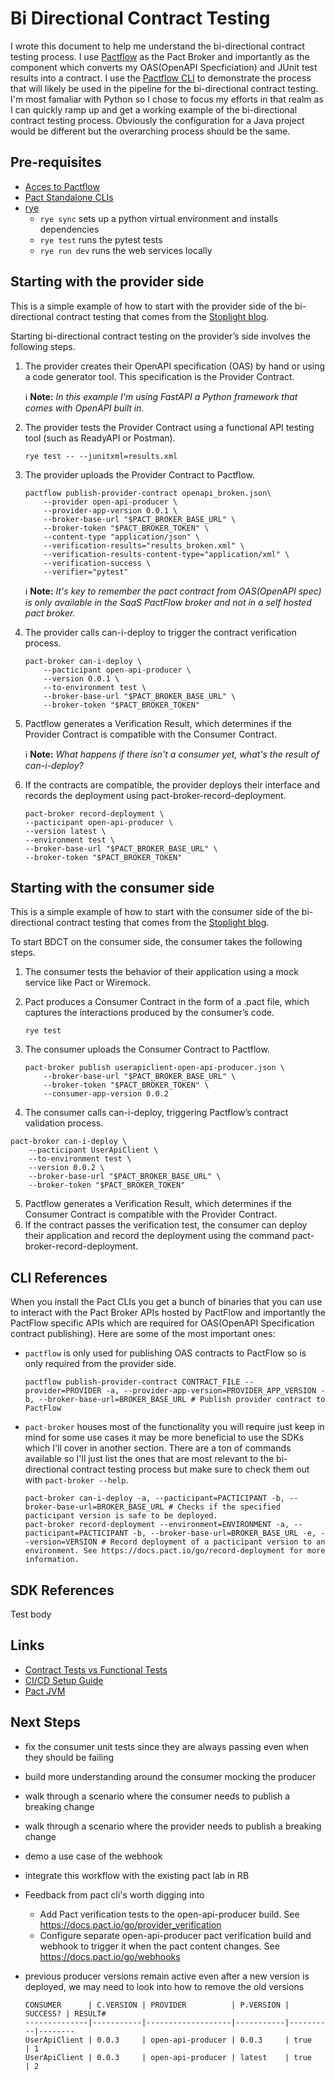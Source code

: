# Bi Directional Contract Testing

I wrote this document to help me understand the bi-directional contract testing process. I use [Pactflow](https://pactflow.io/) as the Pact Broker and importantly as the component which converts my OAS(OpenAPI Specficiation) and JUnit test results into a contract. I use the [Pactflow CLI](https://docs.pactflow.io/docs/bi-directional-contract-testing/publishing) to demonstrate the process that will likely be used in the pipeline for the bi-directional contract testing. I'm most famaliar with Python so I chose to focus my efforts in that realm as I can quickly ramp up and get a working example of the bi-directional contract testing process. Obviously the configuration for a Java project would be different but the overarching process should be the same.

## Pre-requisites

- [Acces to Pactflow](https://ritchiebros.atlassian.net/wiki/spaces/mkteng/pages/217514570/Access+to+tools#Pactflow)
- [Pact Standalone CLIs](https://docs.pactflow.io/docs/bi-directional-contract-testing/publishing)
- [rye](https://rye.astral.sh/)
  - `rye sync` sets up a python virtual environment and installs dependencies
  - `rye test` runs the pytest tests
  - `rye run dev` runs the web services locally

## Starting with the provider side

This is a simple example of how to start with the provider side of the bi-directional contract testing that comes from the [Stoplight blog](https://blog.stoplight.io/bi-directional-contract-testing-a-basic-guide-to-api-contract-testing-compatibilities).

 Starting bi-directional contract testing on the provider’s side involves the following steps.

1. The provider creates their OpenAPI specification (OAS) by hand or using a code generator tool. This specification is the Provider Contract.

    ℹ️ **Note:** *In this example I'm using FastAPI a Python framework that comes with OpenAPI built in.*

2. The provider tests the Provider Contract using a functional API testing tool (such as ReadyAPI or Postman).

    ```shell
    rye test -- --junitxml=results.xml
    ```

3. The provider uploads the Provider Contract to Pactflow.

    ```shell
    pactflow publish-provider-contract openapi_broken.json\
        --provider open-api-producer \
        --provider-app-version 0.0.1 \
        --broker-base-url "$PACT_BROKER_BASE_URL" \
        --broker-token "$PACT_BROKER_TOKEN" \
        --content-type "application/json" \
        --verification-results="results_broken.xml" \
        --verification-results-content-type="application/xml" \
        --verification-success \
        --verifier="pytest"
    ```

    ℹ️ **Note:** *It's key to remember the pact contract from OAS(OpenAPI spec) is only available in the SaaS PactFlow broker and not in a self hosted pact broker.*

4. The provider calls can-i-deploy to trigger the contract verification process.

    ```shell
    pact-broker can-i-deploy \
        --pacticipant open-api-producer \
        --version 0.0.1 \
        --to-environment test \
        --broker-base-url "$PACT_BROKER_BASE_URL" \
        --broker-token "$PACT_BROKER_TOKEN"
    ```

5. Pactflow generates a Verification Result, which determines if the Provider Contract is compatible with the Consumer Contract.

    ℹ️ **Note:** *What happens if there isn't a consumer yet, what's the result of can-i-deploy?*

6. If the contracts are compatible, the provider deploys their interface and records the deployment using pact-broker-record-deployment.

    ```shell
    pact-broker record-deployment \
    --pacticipant open-api-producer \
    --version latest \
    --environment test \
    --broker-base-url "$PACT_BROKER_BASE_URL" \
    --broker-token "$PACT_BROKER_TOKEN"
    ```

## Starting with the consumer side

This is a simple example of how to start with the consumer side of the bi-directional contract testing that comes from the [Stoplight blog](https://blog.stoplight.io/bi-directional-contract-testing-a-basic-guide-to-api-contract-testing-compatibilities).

To start BDCT on the consumer side, the consumer takes the following steps.

1. The consumer tests the behavior of their application using a mock service like Pact or Wiremock.
2. Pact produces a Consumer Contract in the form of a .pact file, which captures the interactions produced by the consumer’s code.

    ```shell
    rye test
    ```

3. The consumer uploads the Consumer Contract to Pactflow.

    ```shell
    pact-broker publish userapiclient-open-api-producer.json \
        --broker-base-url "$PACT_BROKER_BASE_URL" \
        --broker-token "$PACT_BROKER_TOKEN" \
        --consumer-app-version 0.0.2
    ```

4. The consumer calls can-i-deploy, triggering Pactflow’s contract validation process.

```shell
pact-broker can-i-deploy \
    --pacticipant UserApiClient \
    --to-environment test \
    --version 0.0.2 \
    --broker-base-url "$PACT_BROKER_BASE_URL" \
    --broker-token "$PACT_BROKER_TOKEN"
```

5. Pactflow generates a Verification Result, which determines if the Consumer Contract is compatible with the Provider Contract.
6. If the contract passes the verification test, the consumer can deploy their application and record the deployment using the command pact-broker-record-deployment.

## CLI References

When you install the Pact CLIs you get a bunch of binaries that you can use to interact with the Pact Broker APIs hosted by PactFlow and importantly the PactFlow specific APIs which are required for OAS(OpenAPI Specification contract publishing). Here are some of the most important ones:

- `pactflow` is only used for publishing OAS contracts to PactFlow so is only required from the provider side.

    ```shell
    pactflow publish-provider-contract CONTRACT_FILE --provider=PROVIDER -a, --provider-app-version=PROVIDER_APP_VERSION -b, --broker-base-url=BROKER_BASE_URL # Publish provider contract to PactFlow
    ```

- `pact-broker` houses most of the functionality you will require just keep in mind for some use cases it may be more beneficial to use the SDKs which I'll cover in another section. There are a ton of commands available so I'll just list the ones that are most relevant to the bi-directional contract testing process but make sure to check them out with `pact-broker --help`.

    ```shell
    pact-broker can-i-deploy -a, --pacticipant=PACTICIPANT -b, --broker-base-url=BROKER_BASE_URL # Checks if the specified pacticipant version is safe to be deployed.
    pact-broker record-deployment --environment=ENVIRONMENT -a, --pacticipant=PACTICIPANT -b, --broker-base-url=BROKER_BASE_URL -e, --version=VERSION # Record deployment of a pacticipant version to an environment. See https://docs.pact.io/go/record-deployment for more information.
    ```

## SDK References

Test body

## Links

- [Contract Tests vs Functional Tests](https://docs.pact.io/consumer/contract_tests_not_functional_tests)
- [CI/CD Setup Guide](https://docs.pact.io/pact_nirvana)
- [Pact JVM](https://docs.pact.io/implementation_guides/jvm/readme)

## Next Steps

- fix the consumer unit tests since they are always passing even when they should be failing
- build more understanding around the consumer mocking the producer
- walk through a scenario where the consumer needs to publish a breaking change
- walk through a scenario where the provider needs to publish a breaking change
- demo a use case of the webhook
- integrate this workflow with the existing pact lab in RB
- Feedback from pact cli's worth digging into
  - Add Pact verification tests to the open-api-producer build. See https://docs.pact.io/go/provider_verification
  - Configure separate open-api-producer pact verification build and webhook to trigger it when the pact content changes. See https://docs.pact.io/go/webhooks
- previous producer versions remain active even after a new version is deployed, we may need to look into how to remove the old versions 

    ```shell
    CONSUMER      | C.VERSION | PROVIDER          | P.VERSION | SUCCESS? | RESULT#
    --------------|-----------|-------------------|-----------|----------|--------
    UserApiClient | 0.0.3     | open-api-producer | 0.0.3     | true     | 1      
    UserApiClient | 0.0.3     | open-api-producer | latest    | true     | 2    
    ```
